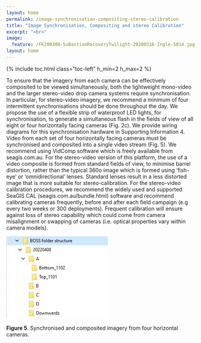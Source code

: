 ```yaml
---
layout: home
permalink: /image-synchronisation-compositing-stereo-calibration
title: "Image Synchronisation, Compositing and stereo Calibration"
excerpt: "<br>"
image:
  feature: /FK200308-SuBastianRecoveryTwilight-20200316-Ingle-5814.jpg
layout: home
---
```

{% include toc.html class="toc-left" h_min=2 h_max=2 %}

To ensure that the imagery from each camera can be effectively composited to be viewed simultaneously, both the lightweight mono-video and the larger stereo-video drop camera systems require synchronisation. In particular, for stereo-video imagery, we recommend a minimum of four intermittent synchronisations should be done throughout the day. We propose the use of a flexible strip of waterproof LED lights, for synchronisation, to generate a simultaneous flash in the fields of view of all eight or four horizontally facing cameras (Fig. 2c). We provide wiring diagrams for this synchronisation hardware in Supporting Information 4. Video from each set of four horizontally facing cameras must be synchronised and composited into a single video stream (Fig. 5). We recommend using VidComp software which is freely available from seagis.com.au. For the stereo-video version of this platform, the use of a video composite is formed from standard fields of view, to minimise barrel distortion, rather than the typical 360o image which is formed using ‘fish-eye’ or ‘omnidirectional’ lenses. Standard lenses result in a less distorted image that is more suitable for stereo-calibration. For the stereo-video calibration procedures, we recommend the widely used and supported SeaGIS CAL (seagis.com.au/bundle.html) software and recommend calibrating cameras frequently, before and after each field campaign (e.g every two weeks or 300 deployments). Frequent calibration will ensure against loss of stereo capability which could come from camera misalignment or swapping of cameras (i.e. optical properties vary within camera models). 

![alt_text](images/figure5.png "image_tooltip")

**Figure 5**. Synchronised and composited imagery from four horizontal cameras.
